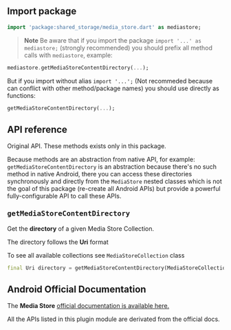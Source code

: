 ## Import package

```dart
import 'package:shared_storage/media_store.dart' as mediastore;
```

> **Note** Be aware that if you import the package `import '...' as mediastore;` (strongly recommended) you should prefix all method calls with `mediastore`, example:

```dart
mediastore.getMediaStoreContentDirectory(...);
```

But if you import without alias `import '...';` (Not recommeded because can conflict with other method/package names) you should use directly as functions:

```dart
getMediaStoreContentDirectory(...);
```

## API reference

Original API. These methods exists only in this package.

Because methods are an abstraction from native API, for example: `getMediaStoreContentDirectory` is an abstraction because there's no such method in native Android, there you can access these directories synchronously and directly from the `MediaStore` nested classes which is not the goal of this package (re-create all Android APIs) but provide a powerful fully-configurable API to call these APIs.

### <samp>getMediaStoreContentDirectory</samp>

Get the **directory** of a given Media Store Collection.

The directory follows the **Uri** format

To see all available collections see `MediaStoreCollection` class

```dart
final Uri directory = getMediaStoreContentDirectory(MediaStoreCollection.downloads);
```

## Android Official Documentation

The **Media Store** [official documentation is available here.](https://developer.android.com/reference/android/provider/MediaStore)

All the APIs listed in this plugin module are derivated from the official docs.
